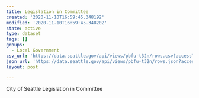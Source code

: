 ```yaml
---
title: Legislation in Committee
created: '2020-11-10T16:59:45.348192'
modified: '2020-11-10T16:59:45.348202'
state: active
type: dataset
tags: []
groups:
  - Local Government
csv_url: 'https://data.seattle.gov/api/views/pbfu-t32n/rows.csv?accessType=DOWNLOAD'
json_url: 'https://data.seattle.gov/api/views/pbfu-t32n/rows.json?accessType=DOWNLOAD'
layout: post

---
```

City of Seattle Legislation in Committee
